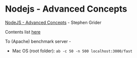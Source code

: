 # Nodejs - Advanced Concepts

[NodeJS - Advanced Concepts](https://www.udemy.com/course/advanced-node-for-developers/)  - Stephen Grider

Contents list [here](https://www.udemy.com/course/advanced-node-for-developers/)


To (Apache) benchmark server - 
- Mac OS (root folder): `ab -c 50 -n 500 localhost:3000/fast`